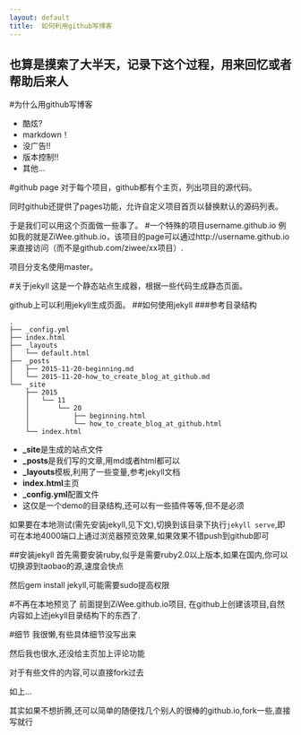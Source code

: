 ```yaml
---
layout: default
title:  如何利用github写博客
---
```


也算是摸索了大半天，记录下这个过程，用来回忆或者帮助后来人
---

#为什么用github写博客
* 酷炫?
* markdown！
* 没广告!!
* 版本控制!! 
* 其他...


#github page
对于每个项目，github都有个主页，列出项目的源代码。

同时github还提供了pages功能，允许自定义项目首页以替换默认的源码列表。

于是我们可以用这个页面做一些事了。
#一个特殊的项目username.github.io
例如我的就是ZiWee.github.io，该项目的page可以通过http://username.github.io来直接访问（而不是github.com/ziwee/xx项目）.

项目分支名使用master。

#关于jekyll
这是一个静态站点生成器，根据一些代码生成静态页面。

github上可以利用jekyll生成页面。
##如何使用jekyll
###参考目录结构

```
.
├── _config.yml
├── index.html
├── _layouts
│   └── default.html
├── _posts
│   ├── 2015-11-20-beginning.md
│   └── 2015-11-20-how_to_create_blog_at_github.md
└── _site
    ├── 2015
    │   └── 11
    │       └── 20
    │           ├── beginning.html
    │           └── how_to_create_blog_at_github.html
    └── index.html
```

* **_site**是生成的站点文件
* **_posts**是我们写的文章,用md或者html都可以
* **_layouts**模板,利用了一些变量,参考jekyll文档
* **index.html**主页
* **_config.yml**配置文件
* 这仅是一个demo的目录结构,还可以有一些插件等等,但不是必须

如果要在本地测试(需先安装jekyll,见下文),切换到该目录下执行`jekyll serve`,即可在本地4000端口上通过浏览器预览效果,如果效果不错push到github即可

##安装jekyll
首先需要安装ruby,似乎是需要ruby2.0以上版本,如果在国内,你可以切换源到taobao的源,速度会快点

然后gem install jekyll,可能需要sudo提高权限

#不再在本地预览了
前面提到ZiWee.github.io项目, 在github上创建该项目,自然内容如上述jekyll目录结构下的东西了.

#细节
我很懒,有些具体细节没写出来

然后我也很水,还没给主页加上评论功能

对于有些文件的内容,可以直接fork过去

如上...

其实如果不想折腾,还可以简单的随便找几个别人的很棒的github.io,fork一些,直接写就行








